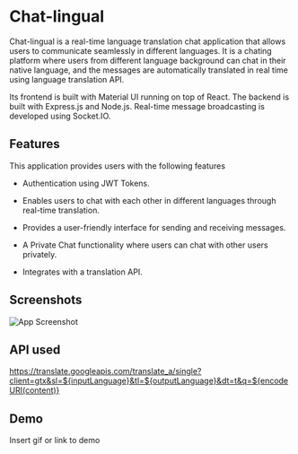 
# Chat-lingual

Chat-lingual is a real-time language translation chat application that allows users to communicate seamlessly in different languages.
It is a chating platform where users from different language background can chat in their native language, and the messages are automatically translated in real time using language translation API.

Its frontend is built with Material UI running on top of React. The backend is built with Express.js and Node.js. Real-time message broadcasting is developed using Socket.IO.


## Features
This application provides users with the following features

- Authentication using JWT Tokens.

- Enables users to chat with each other in different languages through real-time translation.

- Provides a user-friendly interface for sending and receiving messages.

- A Private Chat functionality where users can chat with other users privately.

- Integrates with a translation API.


## Screenshots

![App Screenshot](https://via.placeholder.com/468x300?text=App+Screenshot+Here)


## API used

https://translate.googleapis.com/translate_a/single?client=gtx&sl=${inputLanguage}&tl=${outputLanguage}&dt=t&q=${encodeURI(content)}
## Demo

Insert gif or link to demo

